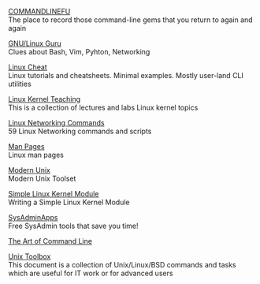 <p>
<a href="https://www.commandlinefu.com/commands/browse">COMMANDLINEFU</a>
<br>The place to record those command-line gems that you return to again and again
</p>
<p>
<a href="http://gnulinux.guru/?about">GNU/Linux Guru</a>
<br>Clues about Bash, Vim, Pyhton, Networking
</p>
<p>
<a href="https://github.com/cirosantilli/linux-cheat">Linux Cheat</a>
<br>Linux tutorials and cheatsheets. Minimal examples. Mostly user-land CLI utilities
</p>
<p>
<a href="https://linux-kernel-labs.github.io/refs/heads/master/index.html">Linux Kernel Teaching</a>
<br>This is a collection of lectures and labs Linux kernel topics
</p>
<p>
<a href="https://haydenjames.io/linux-networking-commands-scripts/">Linux Networking Commands</a>
<br>59 Linux Networking commands and scripts
</p>
<p>
<a href="https://www.mankier.com/">Man Pages</a>
<br>Linux man pages
</p>
<p>
<a href="https://github.com/ibraheemdev/modern-unix">Modern Unix</a>
<br>Modern Unix Toolset
</p>
<p>
<a href="https://blog.sourcerer.io/writing-a-simple-linux-kernel-module-d9dc3762c234">Simple Linux Kernel Module</a>
<br>Writing a Simple Linux Kernel Module
</p>
<p>
<a href="https://sysadminapps.com/">SysAdminApps</a>
<br>Free SysAdmin tools that save you time!
</p>
<p>
<a href="https://github.com/jlevy/the-art-of-command-line?utm_source=dailytechdigest&utm_medium&utm_campaign=1433">The Art of Command Line</a>
</p>
<p>
<a href="http://cb.vu/unixtoolbox.xhtml">Unix Toolbox</a>
<br>This document is a collection of Unix/Linux/BSD commands and tasks which are useful for IT work or for advanced users
</p>
